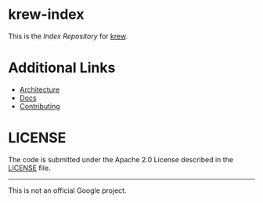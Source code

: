 # krew-index

This is the *Index Repository* for [krew](https://github.com/GoogleContainerTools/krew).

# Additional Links

- [Architecture](https://github.com/GoogleContainerTools/krew/blob/master/docs/KREW_ARCHITECTURE.md)
- [Docs](https://github.com/GoogleContainerTools/krew/blob/master/docs/)
- [Contributing](./CONTRIBUTING.md)  

# LICENSE

The code is submitted under the Apache 2.0 License described in the
[LICENSE](./LICENSE) file.

----

This is not an official Google project.
